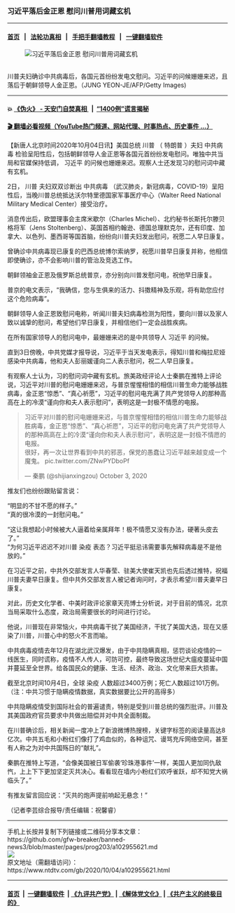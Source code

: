 ### 习近平落后金正恩 慰问川普用词藏玄机
------------------------

#### [首页](https://github.com/gfw-breaker/banned-news3/blob/master/README.md) &nbsp;&nbsp;|&nbsp;&nbsp; [法轮功真相](https://github.com/begood0513/basic/blob/master/README.md)  &nbsp;&nbsp;|&nbsp;&nbsp; [手把手翻墙教程](https://github.com/gfw-breaker/guides/wiki)  &nbsp;&nbsp;|&nbsp;&nbsp; [一键翻墙软件](https://github.com/gfw-breaker/nogfw/blob/master/README.md)  



<div><div class="featured_image">
 <figure>
  <img alt="习近平落后金正恩 慰问川普用词藏玄机" src="https://i.ntdtv.com/assets/uploads/2020/10/GettyImages-1151015071-800x450.jpg"/>
 </figure><br/>
 <span class="caption">
  川普夫妇确诊中共病毒后，各国元首纷纷发电文慰问。习近平的问候姗姗来迟，且落后于朝鲜领导人金正恩。（JUNG YEON-JE/AFP/Getty Images)
 </span>
</div>
</div><hr/>

#### 💥 [《伪火》 - 天安门自焚真相 ](http://158.247.195.190:10000/videos/blog/weihuo.html)&nbsp; |&nbsp; [“1400例”谎言揭秘  ](http://158.247.195.190:10000/videos/blog/jiexi1400.html)

#### [ 🎬  翻墙必看视频（YouTube热门频道、网站代理、时事热点、历史事件 ...）](https://github.com/gfw-breaker/links/blob/master/banned.md)

<div><div class="post_content" itemprop="articleBody">
 <p>
  【新唐人北京时间2020年10月04日讯】美国总统
  <ok href="https://www.ntdtv.com/gb/川普.htm">
   川普
  </ok>
  （
  <ok href="https://www.ntdtv.com/gb/特朗普.htm">
   特朗普
  </ok>
  ）夫妇
  <ok href="https://www.ntdtv.com/gb/中共病毒.htm">
   中共病毒
  </ok>
  检验呈阳性后，包括朝鲜领导人金正恩等各国元首纷纷发电慰问。唯独中共当局和官媒保持低调，
  <ok href="https://www.ntdtv.com/gb/习近平.htm">
   习近平
  </ok>
  的问候也姗姗来迟。观察人士还发现习的慰问词中藏有玄机。
 </p>
 <p>
  2日，
  <ok href="https://www.ntdtv.com/gb/川普.htm">
   川普
  </ok>
  夫妇双双诊断出
  <ok href="https://www.ntdtv.com/gb/中共病毒.htm">
   中共病毒
  </ok>
  （武汉肺炎，新冠病毒，COVID-19）呈阳性后，当晚川普总统抵达沃尔特里德国家军事医疗中心（Walter Reed National Military Medical Center）接受治疗。
 </p>
 <p>
  消息传出后，欧盟理事会主席米歇尔（Charles Michel）、北约秘书长斯托尔滕贝格将军（Jens Stoltenberg）、英国首相约翰逊、德国总理默克尔，还有印度、加拿大、以色列、墨西哥等国首脑，纷纷向川普夫妇发出慰问，祝愿二人早日康复。
 </p>
 <p>
  曾确诊中共病毒现已康复的巴西总统博尔索纳罗，祝愿川普早日康复并称，他相信即使确诊，亦不会影响川普的管治及竞选工作。
 </p>
 <p>
  朝鲜领袖金正恩及俄罗斯总统普京，亦分别向川普发慰问电，祝他早日康复。
 </p>
 <p>
  普京的电文表示，“我确信，您与生俱来的活力、抖擞精神及乐观，将有助您应付这个危险病毒”。
 </p>
 <p>
  朝鲜领导人金正恩致慰问电称，听闻川普夫妇病毒检测为阳性，要向川普以及家人致以诚挚的慰问，希望他们早日康复，并相信他们一定会战胜疾病。
 </p>
 <p>
  在所有国家领导人的慰问电中，最姗姗来迟的是中共领导人
  <ok href="https://www.ntdtv.com/gb/习近平.htm">
   习近平
  </ok>
  的问候。
 </p>
 <p>
  直到3日傍晚，中共党媒才报导说，习近平于当天发电表示，得知川普和梅拉尼娅感染中共病毒，他和夫人彭丽媛谨向二人表示慰问，祝二人早日康复。
 </p>
 <p>
  有观察人士认为，习的慰问词中藏有玄机。旅美政经评论人士秦鹏在推特上评论说，习近平对川普的慰问电姗姗来迟，与普京惺惺相惜的相信川普生命力能够战胜病毒，金正恩“惊悉”、“真心祈愿”，习近平的慰问电充满了共产党领导人的那种高高在上的冷漠“谨向你和夫人表示慰问”，表明这是一封极不情愿的电报。
 </p>
 <blockquote class="twitter-tweet" data-dnt="true" data-width="500">
  <p dir="ltr" lang="zh">
   习近平对川普的慰问电姗姗来迟，与普京惺惺相惜的相信川普生命力能够战胜病毒，金正恩“惊悉”、“真心祈愿”，习近平的慰问电充满了共产党领导人的那种高高在上的冷漠“谨向你和夫人表示慰问”，表明这是一封极不情愿的电报。
   <br/>
   很好，再一次让世界看到中共的邪恶，保党的愚蠢让习近平越来越变成一个魔鬼。
   <ok href="https://t.co/ZNwPYDboPf">
    pic.twitter.com/ZNwPYDboPf
   </ok>
  </p>
  <p>
   — 秦鹏 (@shijianxingzou)
   <ok href="https://twitter.com/shijianxingzou/status/1312335909367545856?ref_src=twsrc%5Etfw">
    October 3, 2020
   </ok>
  </p>
 </blockquote>
 <p>
  <script async="" charset="utf-8" src="https://platform.twitter.com/widgets.js">
  </script>
 </p>
 <p>
  <p>
   推友们也纷纷跟贴留言说：
  </p>
  <p>
   “明显的不甘不愿的样子。”
   <br/>
   “真的很冷漠的一封慰问电。”
  </p>
  <p>
   “这让我想起小时候被大人逼着给亲属拜年！极不情愿又没有办法，硬著头皮去了。”
   <br/>
   “为何习近平迟迟不对川普
   <ok href="https://www.ntdtv.com/gb/染疫.htm">
    染疫
   </ok>
   表态？习近平挺忌讳需要事先解释病毒是不是他放的。”
  </p>
  <p>
   在习近平之前，中共外交部发言人华春莹、驻美大使崔天凯也先后透过推特，祝福川普夫妻早日康复。但中共外交部发言人被记者询问时，才表示希望川普夫妻早日康复。
  </p>
  <p>
   对此，历史文化学者、中美时政评论家章天亮博士分析说，对于目前的情况，北京当局采取什么态度，政治局需要很长的时间进行讨论。
  </p>
  <p>
   他说，川普现在非常恼火，中共病毒干扰了美国经济，干扰了美国大选，现在又感染了川普，川普心中的怒火不言而喻。
  </p>
  <p>
   中共病毒疫情去年12月在湖北武汉爆发，由于中共隐瞒真相，惩罚谈论疫情的一线医生，同时谎称，疫情不人传人，可防可控，最终导致这场世纪大瘟疫蔓延中国并蔓延至全世界。给各国民众的健康、生活、经济、政治、文化带来巨大损害。
  </p>
  <p>
   截至北京时间10月4日，全球
   <ok href="https://www.ntdtv.com/gb/染疫.htm">
    染疫
   </ok>
   人数超过3400万例；死亡人数超过101万例。（注：中共习惯于隐瞒疫情数据，真实数据要比公开的高得多）
  </p>
  <p>
   中共隐瞒疫情受到国际社会的普遍谴责，特别是受到川普总统的强烈批评。川普及其美国政府官员要求中共做出赔偿并对中共全面制裁。
  </p>
  <p>
   在川普确诊后，相关新闻一度冲上了新浪微博热搜榜，关键字标签的阅读量高达8亿次。中共五毛和小粉红们像打了鸡血似的，各种诅咒、谩骂充斥网络空间，甚至有人称之为对中共国殇日的“献礼”。
  </p>
  <p>
   秦鹏在推特上写道，“会像美国被日军偷袭‘珍珠港事件’一样，美国人更加同仇敌忾，上上下下更加坚定灭共决心。看看现在墙内小粉红们欢呼雀跃，却不知党大祸临头了。”
  </p>
  <p>
   有推友留言回应说：“灭共的炮声提前响起无悬念！”
  </p>
  <p>
   （记者李芸综合报导/责任编辑：祝馨睿）
  </p>
  <div class="single_ad">
  </div>
 </p>
</div>
</div>
<hr/>
手机上长按并复制下列链接或二维码分享本文章：<br/>
https://github.com/gfw-breaker/banned-news3/blob/master/pages/prog203/a102955621.md <br/>
<a href='https://github.com/gfw-breaker/banned-news3/blob/master/pages/prog203/a102955621.md'><img src='https://github.com/gfw-breaker/banned-news3/blob/master/pages/prog203/a102955621.md.png'/></a> <br/>
原文地址（需翻墙访问）：https://www.ntdtv.com/gb/2020/10/04/a102955621.html


------------------------
#### [首页](https://github.com/gfw-breaker/banned-news3/blob/master/README.md) &nbsp;|&nbsp; [一键翻墙软件](https://github.com/gfw-breaker/nogfw/blob/master/README.md) &nbsp;| [《九评共产党》](https://github.com/gfw-breaker/9ping.md/blob/master/README.md#九评之一评共产党是什么) | [《解体党文化》](https://github.com/gfw-breaker/jtdwh.md/blob/master/README.md) | [《共产主义的终极目的》](https://github.com/gfw-breaker/gczydzjmd.md/blob/master/README.md)


<img src='http://gfw-breaker.win/banned-news3/pages/prog203/a102955621.md' width='0px' height='0px'/>